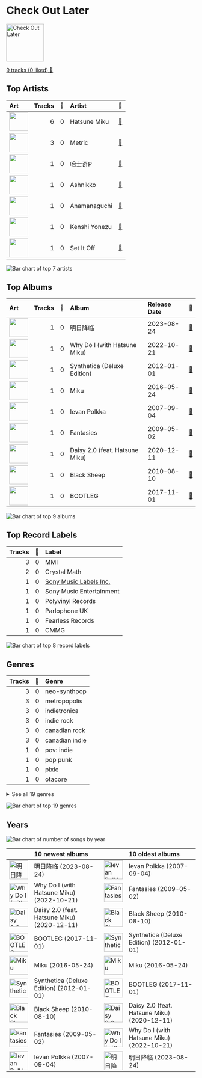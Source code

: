 # Check Out Later


<img src="https://mosaic.scdn.co/640/ab67616d0000b273154c3562dc92bcd302c72c9cab67616d0000b273300b57abda9f4ce18cd95927ab67616d0000b2735064363e1b38af783f93f1a7ab67616d0000b273f038f68827e437530b3a80a8" alt="Check Out Later" width="100" />

[9 tracks (0 liked) 🔗](https://open.spotify.com/playlist/2FgMW8NMJOZgvHtvDOWBCe)

## Top Artists

| Art | Tracks | 💚 | Artist | 🔗 |
|:---|---:|---:|:---|:---|
| <img src="https://i.scdn.co/image/ab6761610000e5ebba025c8f62612b2ca6bfa375" alt="" width="50" /> | 6 | 0 | Hatsune Miku | [🔗](https://open.spotify.com/artist/6pNgnvzBa6Bthsv8SrZJYl) |
| <img src="https://i.scdn.co/image/ab6761610000e5eb3b5ea56e51915918c24c6e61" alt="" width="50" /> | 3 | 0 | Metric | [🔗](https://open.spotify.com/artist/1rCIEwPp5OnXW0ornlSsRl) |
| <img src="https://i.scdn.co/image/ab67616d0000b2736196d10f8aaae41b0cbf8efe" alt="" width="50" /> | 1 | 0 | 哈士奇P | [🔗](https://open.spotify.com/artist/5u9We8Qsy73wS28vIr8lwe) |
| <img src="https://i.scdn.co/image/ab6761610000e5eb200914459687748118b36954" alt="" width="50" /> | 1 | 0 | Ashnikko | [🔗](https://open.spotify.com/artist/3PyJHH2wyfQK3WZrk9rpmP) |
| <img src="https://i.scdn.co/image/ab6761610000e5eb1110b09e6951ea73e79fc55f" alt="" width="50" /> | 1 | 0 | Anamanaguchi | [🔗](https://open.spotify.com/artist/2UwJRAgSOi1zcLkvUNc8XL) |
| <img src="https://i.scdn.co/image/ab6761610000e5ebc147e0888e83919d317c1103" alt="" width="50" /> | 1 | 0 | Kenshi Yonezu | [🔗](https://open.spotify.com/artist/1snhtMLeb2DYoMOcVbb8iB) |
| <img src="https://i.scdn.co/image/ab6761610000e5ebce8928318b4b457503192c70" alt="" width="50" /> | 1 | 0 | Set It Off | [🔗](https://open.spotify.com/artist/06bDwgCHeMAwhgI8il4Y5k) |

![Bar chart of top 7 artists](../../images/playlists/check_out_later/artists.png)



## Top Albums

| Art | Tracks | 💚 | Album | Release Date | 🔗 |
|:---|---:|---:|:---|:---|:---|
| <img src="https://i.scdn.co/image/ab67616d0000b2736196d10f8aaae41b0cbf8efe" alt="" width="50" /> | 1 | 0 | 明日降临 | 2023-08-24 | [🔗](https://open.spotify.com/album/5BdgOTqDmAiQwvc3J4m8Yf) |
| <img src="https://i.scdn.co/image/ab67616d0000b273300b57abda9f4ce18cd95927" alt="" width="50" /> | 1 | 0 | Why Do I (with Hatsune Miku) | 2022-10-21 | [🔗](https://open.spotify.com/album/2HT2HYRf4LC7CZ4OcBHunz) |
| <img src="https://i.scdn.co/image/ab67616d0000b273d8164c97d4a8e537a5d13db2" alt="" width="50" /> | 1 | 0 | Synthetica (Deluxe Edition) | 2012-01-01 | [🔗](https://open.spotify.com/album/2xbkLrXys1oVlp5fgTgwSJ) |
| <img src="https://i.scdn.co/image/ab67616d0000b273154c3562dc92bcd302c72c9c" alt="" width="50" /> | 1 | 0 | Miku | 2016-05-24 | [🔗](https://open.spotify.com/album/4Wcp7Z67RyIbAYl6jmOkLL) |
| <img src="https://i.scdn.co/image/ab67616d0000b273ead481e6a66480e84bdfcc5c" alt="" width="50" /> | 1 | 0 | Ievan Polkka | 2007-09-04 | [🔗](https://open.spotify.com/album/1JtScNnTB2JWsnc7AyayIr) |
| <img src="https://i.scdn.co/image/ab67616d0000b27380b25efe77045baa9bffd7e1" alt="" width="50" /> | 1 | 0 | Fantasies | 2009-05-02 | [🔗](https://open.spotify.com/album/1N2HeWMUjuAxYL7UnA63JH) |
| <img src="https://i.scdn.co/image/ab67616d0000b2735064363e1b38af783f93f1a7" alt="" width="50" /> | 1 | 0 | Daisy 2.0 (feat. Hatsune Miku) | 2020-12-11 | [🔗](https://open.spotify.com/album/6JZYS7UElSfjyTgFgE1ApG) |
| <img src="https://i.scdn.co/image/ab67616d0000b273add7088b90038ceadcd09b78" alt="" width="50" /> | 1 | 0 | Black Sheep | 2010-08-10 | [🔗](https://open.spotify.com/album/69BagWbfHgbO9uxjfVYcux) |
| <img src="https://i.scdn.co/image/ab67616d0000b273f038f68827e437530b3a80a8" alt="" width="50" /> | 1 | 0 | BOOTLEG | 2017-11-01 | [🔗](https://open.spotify.com/album/1mvoieMR8Dwiy7S052ihoC) |

![Bar chart of top 9 albums](../../images/playlists/check_out_later/albums.png)

## Top Record Labels

| Tracks | 💚 | Label |
|---:|---:|:---|
| 3 | 0 | MMI |
| 2 | 0 | Crystal Math |
| 1 | 0 | [Sony Music Labels Inc.](../../labels/sony_music_labels_inc_/overview.md) |
| 1 | 0 | Sony Music Entertainment |
| 1 | 0 | Polyvinyl Records |
| 1 | 0 | Parlophone UK |
| 1 | 0 | Fearless Records |
| 1 | 0 | CMMG |

![Bar chart of top 8 record labels](../../images/playlists/check_out_later/labels.png)

## Genres

| Tracks | 💚 | Genre |
|---:|---:|:---|
| 3 | 0 | neo-synthpop |
| 3 | 0 | metropopolis |
| 3 | 0 | indietronica |
| 3 | 0 | indie rock |
| 3 | 0 | canadian rock |
| 3 | 0 | canadian indie |
| 1 | 0 | pov: indie |
| 1 | 0 | pop punk |
| 1 | 0 | pixie |
| 1 | 0 | otacore |


<details>
<summary>See all 19 genres</summary>

| Tracks | 💚 | Genre |
|---:|---:|:---|
| 1 | 0 | nintendocore |
| 1 | 0 | [j-pop](../../genres/j_pop/overview.md) |
| 1 | 0 | indie game soundtrack |
| 1 | 0 | escape room |
| 1 | 0 | electropowerpop |
| 1 | 0 | chiptune |
| 1 | 0 | bitpop |
| 1 | 0 | [anime](../../genres/anime/overview.md) |
| 1 | 0 | alt z |

</details>


![Bar chart of top 19 genres](../../images/playlists/check_out_later/genres.png)

## Years



![Bar chart of number of songs by year](../../images/playlists/check_out_later/years.png)

| ​ | 10 newest albums | ​​ | 10 oldest albums |
|:---|:---|:---|:---|
| <img src="https://i.scdn.co/image/ab67616d0000b2736196d10f8aaae41b0cbf8efe" alt="明日降临" width="50" /> | 明日降临 (2023-08-24) | <img src="https://i.scdn.co/image/ab67616d0000b273ead481e6a66480e84bdfcc5c" alt="Ievan Polkka" width="50" /> | Ievan Polkka (2007-09-04) |
| <img src="https://i.scdn.co/image/ab67616d0000b273300b57abda9f4ce18cd95927" alt="Why Do I (with Hatsune Miku)" width="50" /> | Why Do I (with Hatsune Miku) (2022-10-21) | <img src="https://i.scdn.co/image/ab67616d0000b27380b25efe77045baa9bffd7e1" alt="Fantasies" width="50" /> | Fantasies (2009-05-02) |
| <img src="https://i.scdn.co/image/ab67616d0000b2735064363e1b38af783f93f1a7" alt="Daisy 2.0 (feat. Hatsune Miku)" width="50" /> | Daisy 2.0 (feat. Hatsune Miku) (2020-12-11) | <img src="https://i.scdn.co/image/ab67616d0000b273add7088b90038ceadcd09b78" alt="Black Sheep" width="50" /> | Black Sheep (2010-08-10) |
| <img src="https://i.scdn.co/image/ab67616d0000b273f038f68827e437530b3a80a8" alt="BOOTLEG" width="50" /> | BOOTLEG (2017-11-01) | <img src="https://i.scdn.co/image/ab67616d0000b273d8164c97d4a8e537a5d13db2" alt="Synthetica (Deluxe Edition)" width="50" /> | Synthetica (Deluxe Edition) (2012-01-01) |
| <img src="https://i.scdn.co/image/ab67616d0000b273154c3562dc92bcd302c72c9c" alt="Miku" width="50" /> | Miku (2016-05-24) | <img src="https://i.scdn.co/image/ab67616d0000b273154c3562dc92bcd302c72c9c" alt="Miku" width="50" /> | Miku (2016-05-24) |
| <img src="https://i.scdn.co/image/ab67616d0000b273d8164c97d4a8e537a5d13db2" alt="Synthetica (Deluxe Edition)" width="50" /> | Synthetica (Deluxe Edition) (2012-01-01) | <img src="https://i.scdn.co/image/ab67616d0000b273f038f68827e437530b3a80a8" alt="BOOTLEG" width="50" /> | BOOTLEG (2017-11-01) |
| <img src="https://i.scdn.co/image/ab67616d0000b273add7088b90038ceadcd09b78" alt="Black Sheep" width="50" /> | Black Sheep (2010-08-10) | <img src="https://i.scdn.co/image/ab67616d0000b2735064363e1b38af783f93f1a7" alt="Daisy 2.0 (feat. Hatsune Miku)" width="50" /> | Daisy 2.0 (feat. Hatsune Miku) (2020-12-11) |
| <img src="https://i.scdn.co/image/ab67616d0000b27380b25efe77045baa9bffd7e1" alt="Fantasies" width="50" /> | Fantasies (2009-05-02) | <img src="https://i.scdn.co/image/ab67616d0000b273300b57abda9f4ce18cd95927" alt="Why Do I (with Hatsune Miku)" width="50" /> | Why Do I (with Hatsune Miku) (2022-10-21) |
| <img src="https://i.scdn.co/image/ab67616d0000b273ead481e6a66480e84bdfcc5c" alt="Ievan Polkka" width="50" /> | Ievan Polkka (2007-09-04) | <img src="https://i.scdn.co/image/ab67616d0000b2736196d10f8aaae41b0cbf8efe" alt="明日降临" width="50" /> | 明日降临 (2023-08-24) |